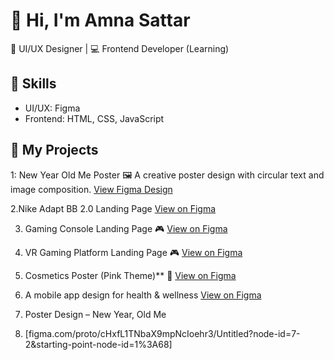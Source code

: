 # 👋 Hi, I'm Amna Sattar
🎨 UI/UX Designer | 💻 Frontend Developer (Learning)

## 🔹 Skills
- UI/UX: Figma 
- Frontend: HTML, CSS, JavaScript

## 🎨 My Projects

1: New Year Old Me Poster 🖼️
A creative poster design with circular text and image composition. 
[View Figma Design](https://www.figma.com/design/cHxfL1TNbaX9mpNcIoehr3/Untitled?node-id=0-1&t=LrQWsTQqoQnVDrz9-1)


2.Nike Adapt BB 2.0 Landing Page
[View on Figma](https://www.figma.com/design/f2gkhzYaM3A2rQA7irohMY/Untitled?node-id=0-1&t=EaKCXlpMr9wOkEEH-1)


3. Gaming Console Landing Page 🎮
[View on Figma](https://www.figma.com/design/P5Mef0pH8w8TZnsdrB49gb/Untitled?t=EaKCXlpMr9wOkEEH-1)

4. VR Gaming Platform Landing Page 🎮
[View on Figma](https://www.figma.com/design/unMrCQor3DiqxnsIwH1dIp/Untitled?t=EaKCXlpMr9wOkEEH-1)

5. Cosmetics Poster (Pink Theme)** 💄
[View on Figma](https://www.figma.com/design/JqhNTyFLS1YRBBTO6Zos8I/Untitled?node-id=1-2&t=lm7SncrFpQQ5bbT0-1)


6. A mobile app design for health & wellness
[View on Figma](https://www.figma.com/design/FdxZOo8ktkV47IRJOH08Nn/Untitled?node-id=0-1&t=lm7SncrFpQQ5bbT0-1)

7. Poster Design – New Year, Old Me
8. [figma.com/proto/cHxfL1TNbaX9mpNcIoehr3/Untitled?node-id=7-2&starting-point-node-id=1%3A68]


   
